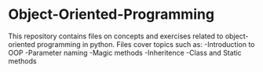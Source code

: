 # Object-Oriented-Programming
This repository contains files on concepts and exercises related to object-oriented programming in python. Files cover topics such as:
-Introduction to OOP
-Parameter naming
-Magic methods
-Inheritence
-Class and Static methods
